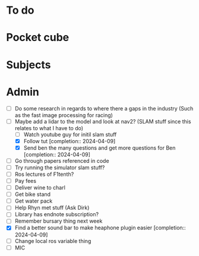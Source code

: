 # To do

# Pocket cube

# Subjects

# Admin
- [ ] Do some research in regards to where there a gaps in the industry (Such as the fast image processing for racing)
- [ ] Maybe add a lidar to the model and look at nav2? (SLAM stuff since this relates to what I have to do)
	- [ ] Watch youtube guy for initil slam stuff
	- [x] Follow tut  [completion:: 2024-04-09]
	- [x] Send ben the many questions and get more questions for Ben  [completion:: 2024-04-09]
- [ ] Go through papers referenced in code
- [ ] Try running the simulator slam stuff?
- [ ] Ros lectures of F1tenth?
- [ ] Pay fees
- [ ] Deliver wine to charl
- [ ] Get bike stand
- [ ] Get water pack
- [ ] Help Rhyn met stuff (Ask Dirk)
- [ ] Library has endnote subscription?
- [ ] Remember bursary thing next week
- [x] Find a better sound bar to make heaphone plugin easier  [completion:: 2024-04-09]
- [ ] Change local ros variable thing
- [ ] MIC